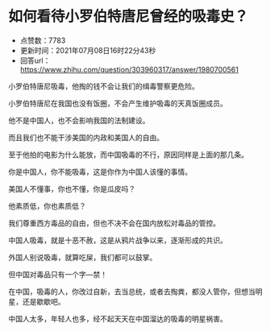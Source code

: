 # 如何看待小罗伯特唐尼曾经的吸毒史？
- 点赞数：7783
- 更新时间：2021年07月08日16时22分43秒
- 回答url：https://www.zhihu.com/question/303960317/answer/1980700561
<body>
 <a href="https://www.zhihu.com/zvideo/1396492378472132608" data-draft-node="block" data-draft-type="link-card"></a>
 <p data-pid="9waneste">小罗伯特唐尼吸毒，他掏的钱不会让我们的缉毒警察更危险。</p>
 <p data-pid="P8NqWR9V">小罗伯特唐尼在我国也没有饭圈，不会产生维护吸毒的天真饭圈成员。</p>
 <p data-pid="23Z8GJhp">他不是中国人，也不会影响我国的法制建设。</p>
 <p data-pid="fxHZlh1i">而且我们也不能干涉美国的内政和美国人的自由。</p>
 <p data-pid="MGLMIRhK">至于他拍的电影为什么能放，而中国吸毒的不行，原因同样是上面的那几条。</p>
 <p data-pid="trBoLprp">你是中国人，你不能吸毒，这是你作为中国人该懂的事情。</p>
 <p data-pid="EEaiPEjx">美国人不懂事，你也不懂，你是瓜皮吗？</p>
 <p data-pid="d2qXCOXJ">他素质低，你也素质低？</p>
 <p data-pid="AiH7i1IX">我们尊重西方毒品的自由，但也不决不会在国内放松对毒品的管控。</p>
 <p data-pid="FHUfOE_1">中国人吸毒，就是十恶不赦，这是从鸦片战争以来，逐渐形成的共识。</p>
 <p data-pid="psXcSDhe">外国人别说吸毒，就算吃屎，我们都可以鼓掌。</p>
 <p data-pid="APcuGNhH">但中国对毒品只有一个字—禁！</p>
 <p data-pid="CTdVCWHr">在中国，吸毒的人，你改过自新，去当总统，或者去掏粪，都没人管你，但想当明星，还是歇歇吧。</p>
 <p data-pid="Nl86sMTd">中国人太多，年轻人也多，经不起天天在中国溜达的吸毒的明星祸害。</p>
</body>